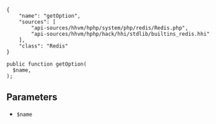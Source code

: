 ``` yamlmeta
{
    "name": "getOption",
    "sources": [
        "api-sources/hhvm/hphp/system/php/redis/Redis.php",
        "api-sources/hhvm/hphp/hack/hhi/stdlib/builtins_redis.hhi"
    ],
    "class": "Redis"
}
```




``` Hack
public function getOption(
  $name,
);
```




## Parameters




+ ` $name `
<!-- HHAPIDOC -->
